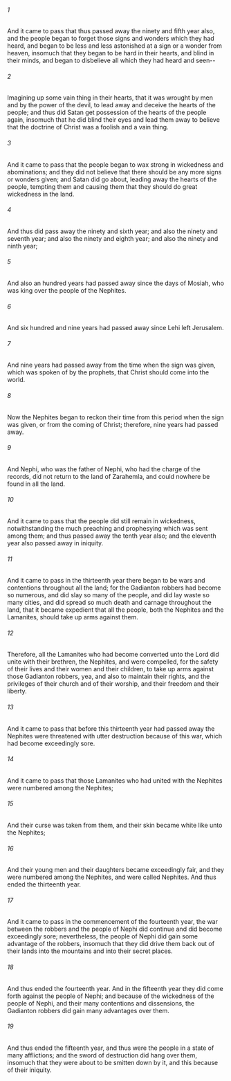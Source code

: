 ###### 1
And it came to pass that thus passed away the ninety and fifth year also, and the people began to forget those signs and wonders which they had heard, and began to be less and less astonished at a sign or a wonder from heaven, insomuch that they began to be hard in their hearts, and blind in their minds, and began to disbelieve all which they had heard and seen--

###### 2
Imagining up some vain thing in their hearts, that it was wrought by men and by the power of the devil, to lead away and deceive the hearts of the people; and thus did Satan get possession of the hearts of the people again, insomuch that he did blind their eyes and lead them away to believe that the doctrine of Christ was a foolish and a vain thing.

###### 3
And it came to pass that the people began to wax strong in wickedness and abominations; and they did not believe that there should be any more signs or wonders given; and Satan did go about, leading away the hearts of the people, tempting them and causing them that they should do great wickedness in the land.

###### 4
And thus did pass away the ninety and sixth year; and also the ninety and seventh year; and also the ninety and eighth year; and also the ninety and ninth year;

###### 5
And also an hundred years had passed away since the days of Mosiah, who was king over the people of the Nephites.

###### 6
And six hundred and nine years had passed away since Lehi left Jerusalem.

###### 7
And nine years had passed away from the time when the sign was given, which was spoken of by the prophets, that Christ should come into the world.

###### 8
Now the Nephites began to reckon their time from this period when the sign was given, or from the coming of Christ; therefore, nine years had passed away.

###### 9
And Nephi, who was the father of Nephi, who had the charge of the records, did not return to the land of Zarahemla, and could nowhere be found in all the land.

###### 10
And it came to pass that the people did still remain in wickedness, notwithstanding the much preaching and prophesying which was sent among them; and thus passed away the tenth year also; and the eleventh year also passed away in iniquity.

###### 11
And it came to pass in the thirteenth year there began to be wars and contentions throughout all the land; for the Gadianton robbers had become so numerous, and did slay so many of the people, and did lay waste so many cities, and did spread so much death and carnage throughout the land, that it became expedient that all the people, both the Nephites and the Lamanites, should take up arms against them.

###### 12
Therefore, all the Lamanites who had become converted unto the Lord did unite with their brethren, the Nephites, and were compelled, for the safety of their lives and their women and their children, to take up arms against those Gadianton robbers, yea, and also to maintain their rights, and the privileges of their church and of their worship, and their freedom and their liberty.

###### 13
And it came to pass that before this thirteenth year had passed away the Nephites were threatened with utter destruction because of this war, which had become exceedingly sore.

###### 14
And it came to pass that those Lamanites who had united with the Nephites were numbered among the Nephites;

###### 15
And their curse was taken from them, and their skin became white like unto the Nephites;

###### 16
And their young men and their daughters became exceedingly fair, and they were numbered among the Nephites, and were called Nephites. And thus ended the thirteenth year.

###### 17
And it came to pass in the commencement of the fourteenth year, the war between the robbers and the people of Nephi did continue and did become exceedingly sore; nevertheless, the people of Nephi did gain some advantage of the robbers, insomuch that they did drive them back out of their lands into the mountains and into their secret places.

###### 18
And thus ended the fourteenth year. And in the fifteenth year they did come forth against the people of Nephi; and because of the wickedness of the people of Nephi, and their many contentions and dissensions, the Gadianton robbers did gain many advantages over them.

###### 19
And thus ended the fifteenth year, and thus were the people in a state of many afflictions; and the sword of destruction did hang over them, insomuch that they were about to be smitten down by it, and this because of their iniquity.

